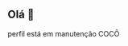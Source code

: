 ## Olá 👋
perfil está em manutenção
COCÔ
<!--
**GiovannaFreitasN/GiovannaFreitasN** é um repositório ✨ _special_ ✨ porque seu `README.md` (este arquivo) aparece no seu perfil do GitHub.

Aqui estão algo ideias para você começar:

-🔭 Estou trabalhando atualmente em...
- 🌱 Estou aprendendo atualmente...
-👯 Estou procurando colaboraaprofile está em manutenção em...
-🤔 Estou procurando ajuda com...
- 💬 Pergunte-me sobre...
- 📫 Como chegar até mim:...
- Pronomos 😄:...
- ⚡ Curiosidade:...
-->
